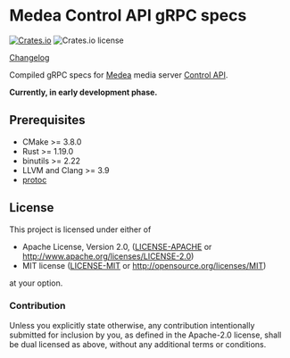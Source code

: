 Medea Control API gRPC specs
=========================

[![Crates.io](https://img.shields.io/crates/v/medea-grpc-proto)](https://crates.io/crates/medea-grpc-proto)
![Crates.io license](https://img.shields.io/crates/l/medea-grpc-proto)

[Changelog](https://github.com/instrumentisto/medea/blob/master/proto/grpc/CHANGELOG.md)

Compiled gRPC specs for [Medea] media server [Control API].

__Currently, in early development phase.__




## Prerequisites
- CMake >= 3.8.0
- Rust >= 1.19.0
- binutils >= 2.22
- LLVM and Clang >= 3.9
- [protoc](https://github.com/protocolbuffers/protobuf)




## License

This project is licensed under either of

- Apache License, Version 2.0, ([LICENSE-APACHE](https://github.com/instrumentisto/medea/blob/master/proto/client-api/LICENSE-APACHE.md) or http://www.apache.org/licenses/LICENSE-2.0)
- MIT license ([LICENSE-MIT](https://github.com/instrumentisto/medea/blob/master/proto/client-api/LICENSE-MIT.md) or http://opensource.org/licenses/MIT)

at your option.


### Contribution

Unless you explicitly state otherwise, any contribution intentionally submitted for inclusion by you, as defined in the Apache-2.0 license, shall be dual licensed as above, without any additional terms or conditions.





[Medea]: https://github.com/instrumentisto/medea
[Control API]: https://github.com/instrumentisto/medea/blob/master/docs/rfc/0001-control-api.md
